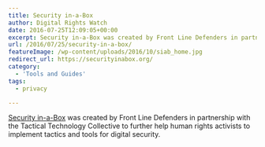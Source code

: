 ```yaml
---
title: Security in-a-Box
author: Digital Rights Watch
date: 2016-07-25T12:09:05+00:00
excerpt: Security in-a-Box was created by Front Line Defenders in partnership with the Tactical Technology Collective to further help human rights activists to implement tactics and tools for digital security.
url: /2016/07/25/security-in-a-box/
featureImage: /wp-content/uploads/2016/10/siab_home.jpg
redirect_url: https://securityinabox.org/
category:
  - 'Tools and Guides'
tags:
  - privacy

---
```

[Security in-a-Box][1] was created by Front Line Defenders in partnership with the Tactical Technology Collective to further help human rights activists to implement tactics and tools for digital security.

 [1]: https://www.frontlinedefenders.org/en/programme/digital-protection

